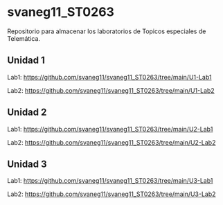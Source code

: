 # svaneg11_ST0263
Repositorio para almacenar los laboratorios de Topicos especiales de Telemática.


## Unidad 1
Lab1: https://github.com/svaneg11/svaneg11_ST0263/tree/main/U1-Lab1

Lab2: https://github.com/svaneg11/svaneg11_ST0263/tree/main/U1-Lab2

## Unidad 2
Lab1: https://github.com/svaneg11/svaneg11_ST0263/tree/main/U2-Lab1

Lab2: https://github.com/svaneg11/svaneg11_ST0263/tree/main/U2-Lab2

## Unidad 3
Lab1: https://github.com/svaneg11/svaneg11_ST0263/tree/main/U3-Lab1

Lab2: https://github.com/svaneg11/svaneg11_ST0263/tree/main/U3-Lab2
